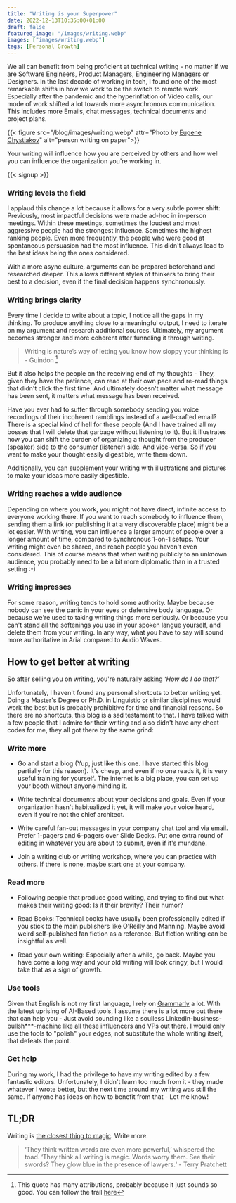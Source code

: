 ```yaml
---
title: "Writing is your Superpower"
date: 2022-12-13T10:35:00+01:00
draft: false
featured_image: "/images/writing.webp"
images: ["images/writing.webp"]
tags: [Personal Growth]
---
```


We all can benefit from being proficient at technical writing - no matter if we are Software Engineers, Product Managers, Engineering Managers or Designers. In the last decade of working in tech, I found one of the most remarkable shifts in how we work to be the switch to remote work. Especially after the pandemic and the hyperinflation of Video calls, our mode of work shifted a lot towards more asynchronous communication. This includes more Emails, chat messages, technical documents and project plans. 

{{< figure src="/blog/images/writing.webp" attr="Photo by [Eugene Chystiakov](https://unsplash.com/@eugenechystiakov)" alt="person writing on paper">}}
  
Your writing will influence how you are perceived by others and how well you can influence the organization you're working in.

{{< signup >}}

### Writing levels the field
I applaud this change a lot because it allows for a very subtle power shift: Previously, most impactful decisions were made ad-hoc in in-person meetings. Within these meetings, sometimes the loudest and most aggressive people had the strongest influence. Sometimes the highest ranking people. Even more frequently, the people who were good at spontaneous persuasion had the most influence. This didn't always lead to the best ideas being the ones considered. 

With a more async culture, arguments can be prepared beforehand and researched deeper. This allows different styles of thinkers to bring their best to a decision, even if the final decision happens synchronously. 

### Writing brings clarity
Every time I decide to write about a topic, I notice all the gaps in my thinking. To produce anything close to a meaningful output, I need to iterate on my argument and research additional sources. Ultimately, my argument becomes stronger and more coherent after funneling it through writing. 
 
> Writing is nature’s way of letting you know
how sloppy your thinking is - Guindon [^1]

But it also helps the people on the receiving end of my thoughts - They, given they have the patience, can read at their own pace and re-read things that didn't click the first time. And ultimately doesn't matter what message has been sent, it matters what message has been received.

Have you ever had to suffer through somebody sending you voice recordings of their incoherent ramblings instead of a well-crafted email? There is a special kind of hell for these people (And I have trained all my bosses that I will delete that garbage without listening to it). But it illustrates how you can shift the burden of organizing a thought from the producer (speaker) side to the consumer (listener) side. And vice-versa. So if you want to make your thought easily digestible, write them down.

Additionally, you can supplement your writing with illustrations and pictures to make your ideas more easily digestible.

### Writing reaches a wide audience

Depending on where you work, you might not have direct, infinite access to everyone working there. If you want to reach somebody to influence them, sending them a link (or publishing it at a very discoverable place) might be a lot easier. With writing, you can influence a larger amount of people over a longer amount of time, compared to synchronous 1-on-1 setups. Your writing might even be shared, and reach people you haven't even considered. This of course means that when writing publicly to an unknown audience, you probably need to be a bit more diplomatic than in a trusted setting :-)

### Writing impresses 

For some reason, writing tends to hold some authority. Maybe because nobody can see the panic in your eyes or defensive body language. Or because we're used to taking writing things more seriously. Or because you can't stand all the softenings you use in your spoken langue yourself, and delete them from your writing. In any way, what you have to say will sound more authoritative in Arial compared to Audio Waves. 

## How to get better at writing

So after selling you on writing, you're naturally asking _‘How do I do that?‘_ 

Unfortunately, I haven't found any personal shortcuts to better writing yet. Doing a Master's Degree or Ph.D. in Linguistic or similar disciplines would work the best but is probably prohibitive for time and financial reasons. So there are no shortcuts, this blog is a sad testament to that. I have talked with a few people that I admire for their writing and also didn't have any cheat codes for me, they all got there by the same grind:

### Write more
* Go and start a blog (Yup, just like this one. I have started this blog partially for this reason). It's cheap, and even if no one reads it, it is very useful training for yourself. The internet is a big place, you can set up your booth without anyone minding it.

* Write technical documents about your decisions and goals. Even if your organization hasn't habitualized it yet, it will make your voice heard, even if you're not the chief architect.

* Write careful fan-out messages in your company chat tool and via email. Prefer 1-pagers and 6-pagers over Slide Decks. Put one extra round of editing in whatever you are about to submit, even if it's mundane.

* Join a writing club or writing workshop, where you can practice with others. If there is none, maybe start one at your company.

### Read more

* Following people that produce good writing, and trying to find out what makes their writing good: Is it their brevity? Their humor?

* Read Books: Technical books have usually been professionally edited if you stick to the main publishers like O’Reilly and Manning. Maybe avoid weird self-published fan fiction as a reference. But fiction writing can be insightful as well.

* Read your own writing: Especially after a while, go back. Maybe you have come a long way and your old writing will look cringy, but I would take that as a sign of growth.

### Use tools

Given that English is not my first language, I rely on [Grammarly](https://grammarly.com) a lot. With the latest uprising of AI-Based tools, I assume there is a lot more out there that can help you - Just avoid sounding like a soulless LinkedIn-business-bullsh***-machine like all these influencers and VPs out there. I would only use the tools to "polish" your edges, not substitute the whole writing itself, that defeats the point.

### Get help
During my work, I had the privilege to have my writing edited by a few fantastic editors. Unfortunately, I didn't learn too much from it - they made whatever I wrote better, but the next time around my writing was still the same. If anyone has ideas on how to benefit from that - Let me know!

## TL;DR

Writing is [the closest thing to magic](https://brooker.co.za/blog/2022/11/08/writing.html). Write more.

> ‘They think written words are even more powerful,’ whispered the toad. ‘They think all writing is magic. Words worry them. See their swords? They glow blue in the presence of lawyers.‘ - Terry Pratchett

[^1]: This quote has many attributions, probably because it just sounds so good. You can follow the trail [here](https://dl.acm.org/doi/pdf/10.1145/2736348)